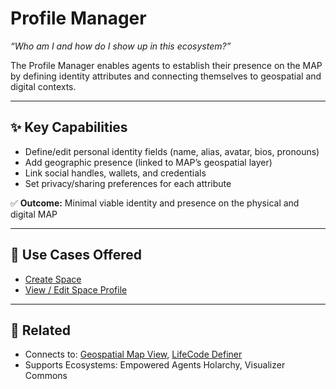 # Profile Manager

_“Who am I and how do I show up in this ecosystem?”_

The Profile Manager enables agents to establish their presence on the MAP by defining identity attributes and connecting themselves to geospatial and digital contexts.

---

## ✨ Key Capabilities

- Define/edit personal identity fields (name, alias, avatar, bios, pronouns)
- Add geographic presence (linked to MAP’s geospatial layer)
- Link social handles, wallets, and credentials
- Set privacy/sharing preferences for each attribute

✅ **Outcome:** Minimal viable identity and presence on the physical and digital MAP

---

## 📒 Use Cases Offered

- [Create Space](../use-cases/create-space.md)
- [View / Edit Space Profile](../use-cases/view-edit-space-profile.md)

---

## 🔗 Related

- Connects to: [Geospatial Map View](./geospatial-map-explorer.md), [LifeCode Definer](./life-code-definer.md)
- Supports Ecosystems: Empowered Agents Holarchy, Visualizer Commons
